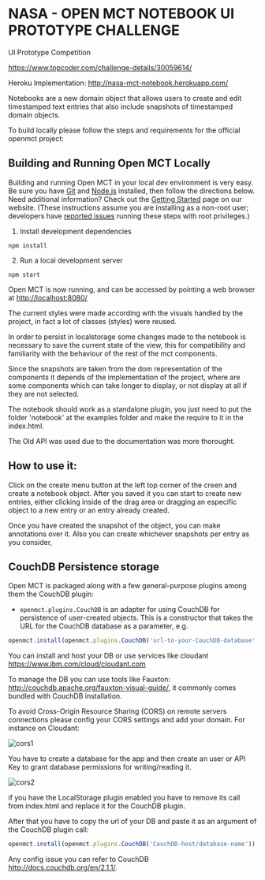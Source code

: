 # NASA - OPEN MCT NOTEBOOK UI PROTOTYPE CHALLENGE

UI Prototype Competition

https://www.topcoder.com/challenge-details/30059614/

Heroku Implementation: http://nasa-mct-notebook.herokuapp.com/

Notebooks are a new domain object that allows users to create and edit timestamped text entries that also include snapshots of timestamped domain objects.

To build locally please follow the steps and requirements for the official openmct project:

## Building and Running Open MCT Locally

Building and running Open MCT in your local dev environment is very easy. Be sure you have [Git](https://git-scm.com/downloads) and [Node.js](https://nodejs.org/) installed, then follow the directions below. Need additional information? Check out the [Getting Started](https://nasa.github.io/openmct/getting-started/) page on our website.
(These instructions assume you are installing as a non-root user; developers have [reported issues](https://github.com/nasa/openmct/issues/1151) running these steps with root privileges.)

1. Install development dependencies

 `npm install`

2. Run a local development server

 `npm start`

Open MCT is now running, and can be accessed by pointing a web browser at [http://localhost:8080/](http://localhost:8080/)

The current styles were made according with the visuals handled by the project, in fact a lot of classes (styles) were reused.

In order to persist in localstorage some changes made to the notebook is necessary to save the current state of the view, this for compatibility and familiarity with the behaviour of the rest of the mct components.

Since the snapshots are taken from the dom representation of the components it depends of the implementation of the project, where are some components which can take longer to display, or not display at all if they are not selected.

The notebook should work as a standalone plugin, you just need to put the folder 'notebook' at the examples folder and make the require to it in the index.html.

The Old API was used due to the documentation was more thorought.

## How to use it:
Click on the create menu button at the left top corner of the creen and create a notebook object.
After you saved it you can start to create new entries, either clicking inside of the drag area or dragging an especific object to a new entry or an entry already created.

Once you have created the snapshot of the object, you can make annotations over it. Also you can create whichever snapshots per entry as you consider,

## CouchDB Persistence storage

Open MCT is packaged along with a few general-purpose plugins among them the CouchDB plugin:

* `openmct.plugins.CouchDB` is an adapter for using CouchDB for persistence
  of user-created objects. This is a constructor that takes the URL for the
  CouchDB database as a parameter, e.g.
```javascript
openmct.install(openmct.plugins.CouchDB('url-to-your-CouchDB-database'))
```
You can install and host your DB or use services like cloudant https://www.ibm.com/cloud/cloudant.com

To manage the DB you can use tools like Fauxton: http://couchdb.apache.org/fauxton-visual-guide/, it commonly comes bundled with CouchDB installation.

To avoid Cross-Origin Resource Sharing (CORS) on remote servers connections please config your CORS settings and add your domain. For instance on Cloudant:

![cors1](https://user-images.githubusercontent.com/18453600/32687056-667b3fc6-c681-11e7-8cd5-39e000dd816c.png)

You have to create a database for the app and then create an user or API Key to grant database permissions for writing/reading it.

![cors2](https://user-images.githubusercontent.com/18453600/32687060-96725142-c681-11e7-96fe-b9d298ad294c.png)

if you have the LocalStorage plugin enabled you have to remove its call from index.html and replace it for the CouchDB plugin.

After that you have to copy the url of your DB and paste it as an argument of the CouchDB plugin call:
```javascript
openmct.install(openmct.plugins.CouchDB('CouchDB-host/database-name'))
```

Any config issue you can refer to CouchDB http://docs.couchdb.org/en/2.1.1/.

